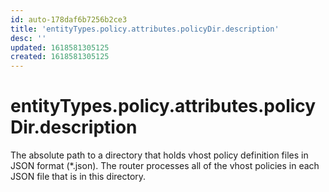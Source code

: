 ```yaml
---
id: auto-178daf6b7256b2ce3
title: 'entityTypes.policy.attributes.policyDir.description'
desc: ''
updated: 1618581305125
created: 1618581305125
---
```

# entityTypes.policy.attributes.policyDir.description

The absolute path to a directory that holds vhost policy definition files in JSON format (*.json). The router processes all of the vhost policies in each JSON file that is in this directory.